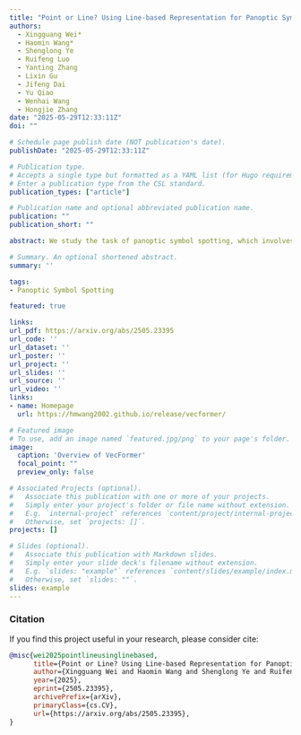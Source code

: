 ```yaml
---
title: "Point or Line? Using Line-based Representation for Panoptic Symbol Spotting in CAD Drawings"
authors:
  - Xingguang Wei*
  - Haomin Wang*
  - Shenglong Ye
  - Ruifeng Luo
  - Yanting Zhang
  - Lixin Gu
  - Jifeng Dai
  - Yu Qiao
  - Wenhai Wang
  - Hongjie Zhang
date: "2025-05-29T12:33:11Z"
doi: ""

# Schedule page publish date (NOT publication's date).
publishDate: "2025-05-29T12:33:11Z"

# Publication type.
# Accepts a single type but formatted as a YAML list (for Hugo requirements).
# Enter a publication type from the CSL standard.
publication_types: ["article"]

# Publication name and optional abbreviated publication name.
publication: ""
publication_short: ""

abstract: We study the task of panoptic symbol spotting, which involves identifying both individual instances of countable things and the semantic regions of uncountable stuff in computer-aided design (CAD) drawings composed of vector graphical primitives. Existing methods typically rely on image rasterization, graph construction, or point-based representation, but these approaches often suffer from high computational costs, limited generality, and loss of geometric structural information. In this paper, we propose VecFormer, a novel method that addresses these challenges through line-based representation of primitives. This design preserves the geometric continuity of the original primitive, enabling more accurate shape representation while maintaining a computation-friendly structure, making it well-suited for vector graphic understanding tasks. To further enhance prediction reliability, we introduce a Branch Fusion Refinement module that effectively integrates instance and semantic predictions, resolving their inconsistencies for more coherent panoptic outputs. Extensive experiments demonstrate that our method establishes a new state-of-the-art, achieving 91.1 PQ, with Stuff-PQ improved by 9.6 and 21.2 points over the second-best results under settings with and without prior information, respectively, highlighting the strong potential of line-based representation as a foundation for vector graphic understanding.

# Summary. An optional shortened abstract.
summary: ''

tags:
- Panoptic Symbol Spotting

featured: true

links:
url_pdf: https://arxiv.org/abs/2505.23395
url_code: ''
url_dataset: ''
url_poster: ''
url_project: ''
url_slides: ''
url_source: ''
url_video: ''
links:
- name: Homepage
  url: https://hmwang2002.github.io/release/vecformer/

# Featured image
# To use, add an image named `featured.jpg/png` to your page's folder. 
image:
  caption: 'Overview of VecFormer'
  focal_point: ""
  preview_only: false

# Associated Projects (optional).
#   Associate this publication with one or more of your projects.
#   Simply enter your project's folder or file name without extension.
#   E.g. `internal-project` references `content/project/internal-project/index.md`.
#   Otherwise, set `projects: []`.
projects: []

# Slides (optional).
#   Associate this publication with Markdown slides.
#   Simply enter your slide deck's filename without extension.
#   E.g. `slides: "example"` references `content/slides/example/index.md`.
#   Otherwise, set `slides: ""`.
slides: example
---
```


### Citation

If you find this project useful in your research, please consider cite:
```BibTex
@misc{wei2025pointlineusinglinebased,
      title={Point or Line? Using Line-based Representation for Panoptic Symbol Spotting in CAD Drawings}, 
      author={Xingguang Wei and Haomin Wang and Shenglong Ye and Ruifeng Luo and Yanting Zhang and Lixin Gu and Jifeng Dai and Yu Qiao and Wenhai Wang and Hongjie Zhang},
      year={2025},
      eprint={2505.23395},
      archivePrefix={arXiv},
      primaryClass={cs.CV},
      url={https://arxiv.org/abs/2505.23395}, 
}
```
